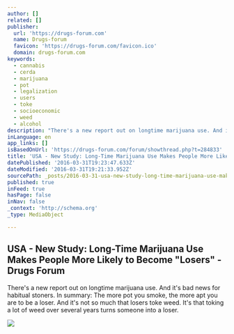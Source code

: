 ```yaml
---
author: []
related: []
publisher:
  url: 'https://drugs-forum.com'
  name: Drugs-forum
  favicon: 'https://drugs-forum.com/favicon.ico'
  domain: drugs-forum.com
keywords:
  - cannabis
  - cerda
  - marijuana
  - pot
  - legalization
  - users
  - toke
  - socioeconomic
  - weed
  - alcohol
description: "There's a new report out on longtime marijuana use. And it's bad news for habitual stoners. In summary: The more pot you smoke, the more apt you are to be a loser. And it's not so much that losers toke weed. It's that toking a lot of weed over several years turns someone into a loser."
inLanguage: en
app_links: []
isBasedOnUrl: 'https://drugs-forum.com/forum/showthread.php?t=284833'
title: 'USA - New Study: Long-Time Marijuana Use Makes People More Likely to Become "Losers" - Drugs Forum'
datePublished: '2016-03-31T19:23:47.633Z'
dateModified: '2016-03-31T19:21:33.952Z'
sourcePath: _posts/2016-03-31-usa-new-study-long-time-marijuana-use-makes-people-more-l.md
published: true
inFeed: true
hasPage: false
inNav: false
_context: 'http://schema.org'
_type: MediaObject

---
```

<article style=""><h1>USA - New Study: Long-Time Marijuana Use Makes People More Likely to Become "Losers" - Drugs Forum</h1><p>There's a new report out on longtime marijuana use. And it's bad news for habitual stoners. In summary: The more pot you smoke, the more apt you are to be a loser. And it's not so much that losers toke weed. It's that toking a lot of weed over several years turns someone into a loser.</p><img src="https://img2.drugsforum.eu/button_images//reply.gif" /></article>